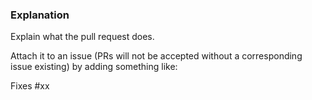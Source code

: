 ### Explanation
Explain what the pull request does.

Attach it to an issue (PRs will not be accepted without a corresponding issue existing) by adding something like: 

Fixes #xx

